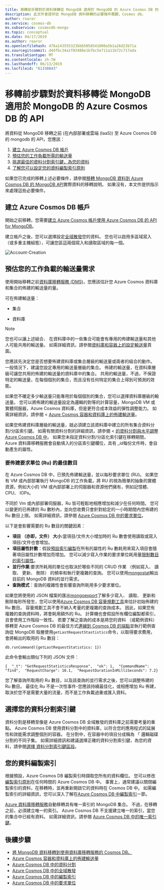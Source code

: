 ```yaml
---
title: 移轉前步驟對於資料移轉從 MongoDB 適用於 MongoDB 的 Azure Cosmos DB 的 API
description: 此文件會提供從 MongoDB 資料移轉的必要條件概觀，Cosmos db。
author: roaror
ms.service: cosmos-db
ms.subservice: cosmosdb-mongo
ms.topic: conceptual
ms.date: 04/17/2019
ms.author: roaror
ms.openlocfilehash: 476a143555323bbb5058541000a5b1a26d23b71a
ms.sourcegitcommit: d4dfbc34a1f03488e1b7bc5e711a11b72c717ada
ms.translationtype: MT
ms.contentlocale: zh-TW
ms.lasthandoff: 06/13/2019
ms.locfileid: "61330843"
---
```

# <a name="pre-migration-steps-for-data-migrations-from-mongodb-to-azure-cosmos-dbs-api-for-mongodb"></a>移轉前步驟對於資料移轉從 MongoDB 適用於 MongoDB 的 Azure Cosmos DB 的 API

將資料從 MongoDB 移轉之前 (在內部部署或雲端 (IaaS)) 至 Azure Cosmos DB 的 mongodb 的 API，您應該：

1. [建立 Azure Cosmos DB 帳戶](#create-account)
2. [預估您的工作負載所需的輸送量](#estimate-throughput)
3. [挑選最佳的資料分割索引鍵，為您的資料](#partitioning)
4. [了解您可以設定您的資料編製索引原則](#indexing)

如果您已完成的移轉上述必要條件，請參閱[移轉 MongoDB 資料到 Azure Cosmos DB 的 MongoDB API](../dms/tutorial-mongodb-cosmos-db.md)實際資料的移轉說明。 如果沒有，本文件提供指示來處理這些必要條件。 

## <a id="create-account"></a> 建立 Azure Cosmos DB 帳戶 

開始之前移轉，您需要[建立 Azure Cosmos 帳戶使用 Azure Cosmos DB 的 API for MongoDB](create-mongodb-dotnet.md)。 

建立帳戶之後，您可以選擇設定[全域散發](distribute-data-globally.md)您的資料。 您也可以啟用多區域寫入 （或多重主機組態），可讓您區這兩個寫入和讀取區域的每一個。

![Account-Creation](./media/mongodb-pre-migration/account-creation.png)

## <a id="estimate-throughput"></a> 預估您的工作負載的輸送量需求

使用開始移轉之前[資料庫移轉服務 (DMS)](../dms/dms-overview.md)，您應該估計您 Azure Cosmos 資料庫和集合的佈建的輸送量的量。

可在佈建輸送量：

- 集合

- 資料庫

> [!NOTE]
> 您也可以讓上述組合、 在資料庫中的一些集合可能會有專用的佈建輸送量和其他人可能共用的輸送量。 如需詳細資訊，請參閱[資料庫和容器上的設定輸送量](set-throughput.md)頁面。
>

您應該先決定您是否想要佈建資料庫或集合層級的輸送量或兩者的組合的動作。 一般情況下，建議您設定專用的輸送量層級的集合。 佈建的輸送量，在資料庫層級可讓您共用的佈建的輸送量的資料庫中的集合。 共用的輸送量，不過，不保證特定的輸送量，在每個個別的集合，而且沒有任何特定的集合上得到可預測的效能。

如果您不確定多少輸送量只能專用於每個個別的集合，您可以選擇資料庫層級的輸送量。 您可以將佈建的輸送量設定為邏輯的對等的計算容量，MongoDB VM 或實體伺服器，Azure Cosmos 資料庫，但是更符合成本效益的彈性調整能力。 如需詳細資訊，請參閱 < [Azure Cosmos 容器和資料庫上的佈建輸送量](set-throughput.md)。

如果您佈建資料庫層級的輸送量，就必須建立該資料庫中建立的所有集合資料分割/分區索引鍵。 如需有關資料分割的詳細資訊，請參閱 <<c0> [ 的資料分割與水平調整 Azure Cosmos DB 中](partition-data.md)。 如果您未指定資料分割/分區化索引鍵在移轉期間，Azure 資料庫移轉服務會自動填入的分區索引鍵欄位，具有 *_id*每份文件時，會自動產生的屬性。

### <a name="optimal-number-of-request-units-rus-to-provision"></a>要佈建要求單位 (Ru) 的最佳數目

在 Azure Cosmos DB 中，已預先佈建輸送量，並以每秒要求單位 (RU)。 如果您有 VM 或內部部署執行 MongoDB 的工作負載，將 RU 的視為簡單的抽象的實體資源，例如大小的 VM 或內部部署上的伺服器和資源他們擁有，例如記憶體、 CPU、 IOPs。 

不同於 Vm 或內部部署伺服器，Ru 皆可輕鬆地相應增加和減少在任何時間。 您可以變更的已佈建的 Ru 數秒內，並向您收費只會針對給定的一小時期間內您佈建的 Ru 數目上限。 如需詳細資訊，請參閱 [Azure Cosmos DB 中的要求單位](request-units.md)。

以下是會影響需要的 Ru 數目的關鍵因素：
- **項目 （亦即，文件） 大小**:當項目/文件大小增加時的 Ru 數會使用讀取或寫入項目/文件也會增加。
- **項目屬性計數**：假設[預設索引編製](index-overview.md)在所有的屬性的 Ru 數耗用來寫入項目會隨著項目屬性計數增加而增加。 您可以減少寫入作業的要求單位耗用量[限制數目的索引屬性](index-policy.md)。
- **並行作業**:要求所耗用的單位也取決於哪些不同的 CRUD 作業 （例如寫入、 讀取、 更新、 刪除） 的頻率和執行更複雜的查詢。 您可以使用[mongostat](https://docs.mongodb.com/manual/reference/program/mongostat/)輸出目前的 MongoDB 資料的並行需求。
- **查詢模式**：查詢的複雜性會影響查詢所耗用多少要求單位。

如果您將使用的 JSON 檔案的匯出[mongoexport](https://docs.mongodb.com/manual/reference/program/mongoexport/)了解多少寫入、 讀取、 更新和刪除每秒所發生，您可以使用[Azure Cosmos DB 容量規劃工具](https://www.documentdb.com/capacityplanner)來估計初始佈建的 Ru 數目。 容量規劃工具不會不納入考量的更複雜的查詢成本。 因此，如果您有複雜的查詢資料時，將會耗用額外的 Ru。 計算機也會假設所有欄位編製都索引，且會使用工作階段一致性。 若要了解之查詢的成本是將您的資料 （或範例資料） 移轉至 Azure Cosmos DB 的最佳方式[連線到 Cosmos DB 的端點](connect-mongodb-account.md)並執行範例查詢從 MongoDB 殼層使用`getLastRequestStastistics`命令，以取得要求費用，會將輸出的取用的 Ru 數目：

`db.runCommand({getLastRequestStatistics: 1})`

此命令會輸出類似下列的 JSON 文件：

```{  "_t": "GetRequestStatisticsResponse",  "ok": 1,  "CommandName": "find",  "RequestCharge": 10.1,  "RequestDurationInMilliSeconds": 7.2}```

您了解查詢所取用的 Ru 數目，以及該查詢的並行需求之後，您可以調整佈建的 Ru 數目。 最佳化 Ru 不是一次性事件-您應該持續最佳化，或相應增加 Ru 佈建，取決於您不是需要大量的流量，而不是工作負載過重或匯入資料。

## <a id="partitioning"></a>選擇您的資料分割索引鍵
資料分割是移轉至像是 Azure Cosmos DB 全域散發的資料庫之前需要考量的重點。 Azure Cosmos DB 使用資料分割中的資料庫，以符合您的應用程式的延展性和效能需求調整個別的容器。 在分割中，在容器中的項目分成稱為 「 邏輯磁碟分割的不同子集。 如需詳細資訊和建議選擇正確的資料分割索引鍵，為您的資料，請參閱[選擇 資料分割索引鍵區段](https://docs.microsoft.com/azure/cosmos-db/partitioning-overview#choose-partitionkey)。 

## <a id="indexing"></a>您的資料編製索引
根據預設，Azure Cosmos DB 編製索引時擷取您所有的資料欄位。 您可以修改[編製索引原則](index-policy.md)在任何時間的 Azure Cosmos DB 中。 事實上，通常建議以關閉編製索引的資料，在移轉時，並再重新開啟它的資料時在 Cosmos DB 中。 如需編製索引的詳細資訊，您可以深入了解在[Azure Cosmos DB 中編製索引](index-overview.md)一節。 

[Azure 資料庫移轉服務](../dms/tutorial-mongodb-cosmos-db.md)自動移轉具有唯一索引的 MongoDB 集合。 不過，在移轉之前，必須建立唯一的索引。 Azure Cosmos DB 不支援建立唯一的索引，當您的集合中已經有資料。 如需詳細資訊，請參閱 [Azure Cosmos DB 中的唯一索引鍵](unique-keys.md)。

## <a name="next-steps"></a>後續步驟
* [將 MongoDB 資料移轉到使用資料庫移轉服務的 Cosmos DB。](../dms/tutorial-mongodb-cosmos-db.md) 
* [Azure Cosmos 容器和資料庫上的佈建輸送量](set-throughput.md)
* [Azure Cosmos DB 中的資料分割](partition-data.md)
* [Azure Cosmos DB 中的全域散發](distribute-data-globally.md)
* [Azure Cosmos DB 中的編製索引](index-overview.md)
* [Azure Cosmos DB 中的要求單位](request-units.md)

